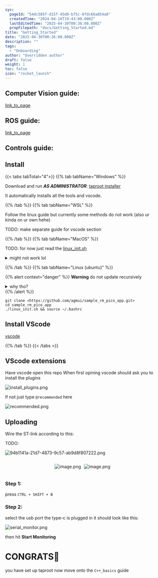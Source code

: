```yaml
---
sys:
  pageId: "54dc585f-d15f-45d0-b75c-8fdc66a854a8"
  createdTime: "2024-04-16T19:43:00.000Z"
  lastEditedTime: "2025-04-30T00:36:00.000Z"
  propFilepath: "docs/Getting_Started.md"
title: "Getting_Started"
date: "2025-04-30T00:36:00.000Z"
description: ""
tags:
  - "Onboarding"
author: "Overridden author"
draft: false
weight: 1
toc: false
icon: "rocket_launch"
---
```


## Computer Vision guide:

[link_to_page](86d45bc0-388b-4d26-8848-44f255f73d0e)

## ROS guide:

[link_to_page](3c76c1de-ec8f-46d6-8b0a-294005edc2d5)

## Controls guide:

## Install

{{< tabs tabTotal="4">}}
{{% tab tabName="Windows" %}}

Download and run _**AS ADMINISTRATOR**_: [taproot installer](https://github.com/Thornbots/TeachingFreshies/releases/tag/1.0)

It automatically installs all the tools and vscode.

{{% /tab %}}
{{% tab tabName="WSL" %}}

Follow the linux guide but currently some methods do not work (also ur kinda on ur own hehe)

TODO: make separate guide for vscode section

{{% /tab %}}
{{% tab tabName="MacOS" %}}

TODO: for now just read the [linux_init.sh](https://github.com/agmui/sample_rm_pico_app/blob/main/linux_init.sh)

<details>
<summary>might not work lol</summary>

`brew install libusb pkg-config`

Next install: [vscode](https://code.visualstudio.com/Download)

</details>

{{% /tab %}}
{{% tab tabName="Linux (ubuntu)" %}}

{{% alert context="danger" %}}
**Warning** do not update recursively
<details>
<summary>why tho?</summary>
There are some submodules that may go on for a while (like tinyusb) and I highly
recommend you don't need to get them.
If you want to see what submodules I update just look in `linux_init.sh`
</details>
{{% /alert %}}

```shell
git clone <https://github.com/agmui/sample_rm_pico_app.git>
cd sample_rm_pico_app
./linux_init.sh && source ~/.bashrc
```

## Install VScode

[vscode](https://code.visualstudio.com/Download)

{{% /tab %}}
{{< /tabs >}}

## VScode extensions

Have vscode open this repo
When first opining vscode should ask you to install the plugins

![install_plugins.png](https://prod-files-secure.s3.us-west-2.amazonaws.com/d518164a-d88e-44d1-a4ee-3adb3bd8bce0/89bd30f0-1825-4e77-867b-0a41ce370880/install_plugins.png?X-Amz-Algorithm=AWS4-HMAC-SHA256&X-Amz-Content-Sha256=UNSIGNED-PAYLOAD&X-Amz-Credential=ASIAZI2LB46636B42JFZ%2F20250727%2Fus-west-2%2Fs3%2Faws4_request&X-Amz-Date=20250727T061254Z&X-Amz-Expires=3600&X-Amz-Security-Token=IQoJb3JpZ2luX2VjEEQaCXVzLXdlc3QtMiJHMEUCIDOYDK%2F%2FTIcSA9ZamF47XPDpkjXcuAT2dPUqbk2neF3RAiEA1gEl3xOcdRJ1mi4fPUVion%2FmOd7ZaOMx48Ulr2XYv5Mq%2FwMIbRAAGgw2Mzc0MjMxODM4MDUiDKKGjgLod1Ps8iyFNircA%2F%2FOUKte1aH%2BLLkTkM%2BPnyQIUIZsKZVn%2BjAZMo7VYt2MSHq01VxH0eFym8zoodhISaEherlcMbWWL%2ByKtv3DRxq0gQWRquGmigiUw98kLLfN4%2FxC%2By2rSBCSd4qC4z9uZiOBkK0fVkha02tOFuC8evbSV%2BAFPiWXh%2BvFx1AVyrl6k9W8tJPmqegrI34DDTZkw2nTSBftRvnLpv6%2BZif2rWHbhnXoGM%2FdtAEFhubEgJGXAVbDvKy1PO9YACdjHSml1hCZYV5S0pLDvIkVjHa94SDKYoE36v5FFDg7lctrQFf8CYNyMo3%2BimeAKxOzeiu9E76Yx6LlZHwDcWekaU30B6lEzoty5bpwPud4FRMf7T4hdBMNqLMogRodVYqfcfmrnkdp8jedrveCK2kWweWlsJdS1jx16Z1dufvcamgpE4WMZuQ8OLyX0QjlW4xeZkGFiUOsRRycZuTvCA9Xr9MECcgqC1v7cajZgA7N0BMbCQtmH9G9au6dB65JZlYJxcBobv532e3fWq8o8qvQy31Z1mB3IWDF2TFrDEwyGix5k2rae7SI%2FpYBQhfDAPlno0u88qG1JnZQyenRR29V4zwHrL4vA5A8%2FczTryM3ZuKHpe2vXV1lWdVxZ6ky92GvMNu6lsQGOqUBjbvKDrhjUwtLgbSpsLDdmD18%2BNyMysVha0y9p%2BCHI20hpLqjeoxeUrzmH8UjHwofsps0bVcaMwtz5fJu3LYkfUxJfopF1zgHMr4bCcQTIPANz9ZRZe%2BVjt8FgkIU%2FnS8NgiTa02hykjcAEl9tY6CldHpBfrnk1codLk0PIwkUcAQeBT81xaGj6NgP%2BnY8l%2FIXh5Rac518kVT0%2F5N7P85Fykszrid&X-Amz-Signature=ae51275d5033c59659299882232b99ac2ed411055c488fce10b2c63b691cb8b2&X-Amz-SignedHeaders=host&x-amz-checksum-mode=ENABLED&x-id=GetObject)

If not just type `@recommended` here  

![recommended.png](https://prod-files-secure.s3.us-west-2.amazonaws.com/d518164a-d88e-44d1-a4ee-3adb3bd8bce0/61e661e9-5d85-4dfc-be0d-8d2097a5e793/recommended.png?X-Amz-Algorithm=AWS4-HMAC-SHA256&X-Amz-Content-Sha256=UNSIGNED-PAYLOAD&X-Amz-Credential=ASIAZI2LB46636B42JFZ%2F20250727%2Fus-west-2%2Fs3%2Faws4_request&X-Amz-Date=20250727T061254Z&X-Amz-Expires=3600&X-Amz-Security-Token=IQoJb3JpZ2luX2VjEEQaCXVzLXdlc3QtMiJHMEUCIDOYDK%2F%2FTIcSA9ZamF47XPDpkjXcuAT2dPUqbk2neF3RAiEA1gEl3xOcdRJ1mi4fPUVion%2FmOd7ZaOMx48Ulr2XYv5Mq%2FwMIbRAAGgw2Mzc0MjMxODM4MDUiDKKGjgLod1Ps8iyFNircA%2F%2FOUKte1aH%2BLLkTkM%2BPnyQIUIZsKZVn%2BjAZMo7VYt2MSHq01VxH0eFym8zoodhISaEherlcMbWWL%2ByKtv3DRxq0gQWRquGmigiUw98kLLfN4%2FxC%2By2rSBCSd4qC4z9uZiOBkK0fVkha02tOFuC8evbSV%2BAFPiWXh%2BvFx1AVyrl6k9W8tJPmqegrI34DDTZkw2nTSBftRvnLpv6%2BZif2rWHbhnXoGM%2FdtAEFhubEgJGXAVbDvKy1PO9YACdjHSml1hCZYV5S0pLDvIkVjHa94SDKYoE36v5FFDg7lctrQFf8CYNyMo3%2BimeAKxOzeiu9E76Yx6LlZHwDcWekaU30B6lEzoty5bpwPud4FRMf7T4hdBMNqLMogRodVYqfcfmrnkdp8jedrveCK2kWweWlsJdS1jx16Z1dufvcamgpE4WMZuQ8OLyX0QjlW4xeZkGFiUOsRRycZuTvCA9Xr9MECcgqC1v7cajZgA7N0BMbCQtmH9G9au6dB65JZlYJxcBobv532e3fWq8o8qvQy31Z1mB3IWDF2TFrDEwyGix5k2rae7SI%2FpYBQhfDAPlno0u88qG1JnZQyenRR29V4zwHrL4vA5A8%2FczTryM3ZuKHpe2vXV1lWdVxZ6ky92GvMNu6lsQGOqUBjbvKDrhjUwtLgbSpsLDdmD18%2BNyMysVha0y9p%2BCHI20hpLqjeoxeUrzmH8UjHwofsps0bVcaMwtz5fJu3LYkfUxJfopF1zgHMr4bCcQTIPANz9ZRZe%2BVjt8FgkIU%2FnS8NgiTa02hykjcAEl9tY6CldHpBfrnk1codLk0PIwkUcAQeBT81xaGj6NgP%2BnY8l%2FIXh5Rac518kVT0%2F5N7P85Fykszrid&X-Amz-Signature=67dbf6c5f875610de6efd7741fd8270235c4a9fb430876eb656a2eff6c70ac40&X-Amz-SignedHeaders=host&x-amz-checksum-mode=ENABLED&x-id=GetObject)

## Uploading

Wire the ST-link according to this:

TODO:

![94b1141a-21d7-4873-9c57-ab9d8f807222.png](https://prod-files-secure.s3.us-west-2.amazonaws.com/d518164a-d88e-44d1-a4ee-3adb3bd8bce0/e5fad17d-ab82-4300-9f4c-505ab4b1202c/94b1141a-21d7-4873-9c57-ab9d8f807222.png?X-Amz-Algorithm=AWS4-HMAC-SHA256&X-Amz-Content-Sha256=UNSIGNED-PAYLOAD&X-Amz-Credential=ASIAZI2LB46636B42JFZ%2F20250727%2Fus-west-2%2Fs3%2Faws4_request&X-Amz-Date=20250727T061254Z&X-Amz-Expires=3600&X-Amz-Security-Token=IQoJb3JpZ2luX2VjEEQaCXVzLXdlc3QtMiJHMEUCIDOYDK%2F%2FTIcSA9ZamF47XPDpkjXcuAT2dPUqbk2neF3RAiEA1gEl3xOcdRJ1mi4fPUVion%2FmOd7ZaOMx48Ulr2XYv5Mq%2FwMIbRAAGgw2Mzc0MjMxODM4MDUiDKKGjgLod1Ps8iyFNircA%2F%2FOUKte1aH%2BLLkTkM%2BPnyQIUIZsKZVn%2BjAZMo7VYt2MSHq01VxH0eFym8zoodhISaEherlcMbWWL%2ByKtv3DRxq0gQWRquGmigiUw98kLLfN4%2FxC%2By2rSBCSd4qC4z9uZiOBkK0fVkha02tOFuC8evbSV%2BAFPiWXh%2BvFx1AVyrl6k9W8tJPmqegrI34DDTZkw2nTSBftRvnLpv6%2BZif2rWHbhnXoGM%2FdtAEFhubEgJGXAVbDvKy1PO9YACdjHSml1hCZYV5S0pLDvIkVjHa94SDKYoE36v5FFDg7lctrQFf8CYNyMo3%2BimeAKxOzeiu9E76Yx6LlZHwDcWekaU30B6lEzoty5bpwPud4FRMf7T4hdBMNqLMogRodVYqfcfmrnkdp8jedrveCK2kWweWlsJdS1jx16Z1dufvcamgpE4WMZuQ8OLyX0QjlW4xeZkGFiUOsRRycZuTvCA9Xr9MECcgqC1v7cajZgA7N0BMbCQtmH9G9au6dB65JZlYJxcBobv532e3fWq8o8qvQy31Z1mB3IWDF2TFrDEwyGix5k2rae7SI%2FpYBQhfDAPlno0u88qG1JnZQyenRR29V4zwHrL4vA5A8%2FczTryM3ZuKHpe2vXV1lWdVxZ6ky92GvMNu6lsQGOqUBjbvKDrhjUwtLgbSpsLDdmD18%2BNyMysVha0y9p%2BCHI20hpLqjeoxeUrzmH8UjHwofsps0bVcaMwtz5fJu3LYkfUxJfopF1zgHMr4bCcQTIPANz9ZRZe%2BVjt8FgkIU%2FnS8NgiTa02hykjcAEl9tY6CldHpBfrnk1codLk0PIwkUcAQeBT81xaGj6NgP%2BnY8l%2FIXh5Rac518kVT0%2F5N7P85Fykszrid&X-Amz-Signature=a79d284d40274f1377878cf38a5f437eae42a4c6b990ffb4e1a133ba9c7f6f1e&X-Amz-SignedHeaders=host&x-amz-checksum-mode=ENABLED&x-id=GetObject)

<div style="display: flex;flex-direction: row; column-gap:10px; max-width: 630px;justify-content: center;">
<div>

![image.png](https://prod-files-secure.s3.us-west-2.amazonaws.com/d518164a-d88e-44d1-a4ee-3adb3bd8bce0/210ecb78-1116-4d7b-b9b7-2292f66fa2c2/image.png?X-Amz-Algorithm=AWS4-HMAC-SHA256&X-Amz-Content-Sha256=UNSIGNED-PAYLOAD&X-Amz-Credential=ASIAZI2LB4663ZSE62AQ%2F20250727%2Fus-west-2%2Fs3%2Faws4_request&X-Amz-Date=20250727T061257Z&X-Amz-Expires=3600&X-Amz-Security-Token=IQoJb3JpZ2luX2VjEEQaCXVzLXdlc3QtMiJIMEYCIQCN1QZ2kxXAaPHbUqHgv0HgHulNpHHQnSNofz%2F6R3VWOAIhAMt0aLVGW4lBPgfgkOp3NSg29M%2BjGe6GJdU470Cey3kqKv8DCG0QABoMNjM3NDIzMTgzODA1IgyOmtCg7MsLbWbOs70q3ANRLLls9JIM%2Bzp5EpZWAzpK%2FrLDeUvkPSwkcO5P7eDMngvcARo%2BsUXBT3RUdVoY6SU5bwDXYnYVryjkiucVDlSDPMOqSqc0hiHEXWrEfyL9rfyE5%2B1PzcDw3Mh1eTH9QNgCSqOwTPAu8UOSmEHz2gXe7X7rRbJk9W7Ss4IotXeYrvVdj93Ruj8ohqlHkXNMoVMiC%2FJjDk0eMgeQZPua9UdiejihfzoS%2F2AVemsRCDvmmuAntIvu7tXY4aJmD1hKfh4ujmbDKpve56i3ckkpPPYOoPFRwv4Ww2LsY%2FCRypJ4wq0VZNgh9WMawuZO%2FpD6HjtiUpr%2Bns92zJygw5%2Fqdtzrodlf6pOxro8mGkMvyapvPcoQ6YsS8X2AN%2BojxWy%2FsUDe5Au7JFtPpJiHNQhc2U91Wf%2Fx%2B5sPv5ZJ5OY90rrkfiETjoOIGNbh13QOTiRR%2B5ac%2FMxifRVF7lUnBgMm3MY1MCKJLQInjFa6C12Zlf%2FhQxPkYPJsWDViLain0JtZuPGitU6YGfg%2F8LNyVIUyeOQmBPXfvOJIau10BduyvmbPpZTI6yUMnXCoymAwcLboXaEVU%2Fcs73tpBHNzQtNXcxO5xqkVSTDvWz63d%2BEVFp24yBFKpW6sp9Yj0Tep4DDQupbEBjqkAfqAgLrIuGnDrmFuTVlEzCm4%2B6HKSymE7GgIXcR8xfHI5PnvObZXOY1X208KQZGQ0JN%2FU8WSrb674AkePevYvaVv2WlSC31nna3EauGN7sVkjEgE%2Bb89myA5IQXURxeunwfDQFWengJSL9H8auanVUePULEOLYLOav7%2BqAoI8%2F9L%2F%2Fm0aD84ui9wsIZYs26hq76NbxJXyOfnKtuTdh%2BAqXqs0xIY&X-Amz-Signature=cb690c9c190227e599d7c0bf8a540ce44023a60e3f5ed7bee97e48c110840d8b&X-Amz-SignedHeaders=host&x-amz-checksum-mode=ENABLED&x-id=GetObject)

</div>
<div>

![image.png](https://prod-files-secure.s3.us-west-2.amazonaws.com/d518164a-d88e-44d1-a4ee-3adb3bd8bce0/33a0fd0f-8ca6-4a86-8e09-26e95ded1fff/image.png?X-Amz-Algorithm=AWS4-HMAC-SHA256&X-Amz-Content-Sha256=UNSIGNED-PAYLOAD&X-Amz-Credential=ASIAZI2LB466ZEJ7NHTM%2F20250727%2Fus-west-2%2Fs3%2Faws4_request&X-Amz-Date=20250727T061258Z&X-Amz-Expires=3600&X-Amz-Security-Token=IQoJb3JpZ2luX2VjEEQaCXVzLXdlc3QtMiJHMEUCIA0S5NUJkV8l0AM87RWfKER990XhiGWfd2uyOqU2BECzAiEA6SvJ%2BhnQA%2BvB7t466UzkApbB45IqyHmE41gtcxU3d%2BQq%2FwMIbRAAGgw2Mzc0MjMxODM4MDUiDEz2GvkOY499HAphyircAxKKLU7S2U%2BjQ4Lu7pgdeaULkzIDaBkvf0QOQNsHznk%2FpXAutqxHoAsvUIfXrYCI7Fj4HoykiuubCO3ZmBqnGgPvcsxMlfwsST%2FCeO8viU2BJyO%2FjAnDislHhDy61L1HZB2Lk3GOp7bSdSVf3YzmxRUHuTmeCi50HYFEKvLfb%2BS50V8hrVE14pQU1QPq7Slefa92SisZLoLT9UD5ALlSgevxUzx13WfzhH8XvT6ccS%2FyfJlUQIcKgA65UtCy2TmJ7u4L0ZxwR8zKjenrIU4ZGuYm%2FxXFPEPh56GYTuHlN6%2BMbmD6pQL6pQxsPfg2mhd83CUh3huH26hfHw085E8H%2F8K%2Bx6uSJ39jMWMiJ7A1KFMZ5%2BOr8zF81RgUGya7GUD2%2BXxrkh7NI6CZuB7qlfZMinZKhHiTGWwwWbnNNOscZ8C%2B%2FMGTcjcfbYxbuYv%2BKsXPhu8kgj2WaJOBooXf6gEfcD9k1TllLXePEvDJqNr%2FbwG7czMA7pMLNqjPCn4%2FgqLIufkaN9R4l8AIv4uJ9lFmds%2BgjroqdxzMY2oGlw7mJxVRp9c0dS6hU0Y6id1tAc%2FjOqlRV4YKaFxDFoE7tKZ95dtJZcKZ8wG3QiFcZTVWtxoFgHRsxz5dkoTzwj00MM%2B6lsQGOqUBVkJsTap%2F79y08GbFtClXBYcyvzRD33yCung62FgG%2B4UU0hVd%2F1Ro7JCsADYjb2BcrKmGKSdiVneYde41pvTai6Z91wJLraZynrWSRopyVfRpkjJ6%2Fg%2BvONlEeQq1bkDIsH%2F9330SkZ2nlhv4Z2Qe9TgF1dRRlRU3TIXKCrzManBFmplu1PIIyID20erMiB18g8a0h%2FzeXDnBKS77tApV0d9GvBkY&X-Amz-Signature=aad3b0770950292f2547ec996841574ccc720076fd9b4aa851512418d8922976&X-Amz-SignedHeaders=host&x-amz-checksum-mode=ENABLED&x-id=GetObject)

</div>
</div>

### Step 1:

press `CTRL + SHIFT + B`

### Step 2:

select the usb port the type-c is plugged in it should look like this:

![serial_monitor.png](https://prod-files-secure.s3.us-west-2.amazonaws.com/d518164a-d88e-44d1-a4ee-3adb3bd8bce0/f03f4774-05d4-4393-b6a0-d5efb6d315ab/serial_monitor.png?X-Amz-Algorithm=AWS4-HMAC-SHA256&X-Amz-Content-Sha256=UNSIGNED-PAYLOAD&X-Amz-Credential=ASIAZI2LB46636B42JFZ%2F20250727%2Fus-west-2%2Fs3%2Faws4_request&X-Amz-Date=20250727T061254Z&X-Amz-Expires=3600&X-Amz-Security-Token=IQoJb3JpZ2luX2VjEEQaCXVzLXdlc3QtMiJHMEUCIDOYDK%2F%2FTIcSA9ZamF47XPDpkjXcuAT2dPUqbk2neF3RAiEA1gEl3xOcdRJ1mi4fPUVion%2FmOd7ZaOMx48Ulr2XYv5Mq%2FwMIbRAAGgw2Mzc0MjMxODM4MDUiDKKGjgLod1Ps8iyFNircA%2F%2FOUKte1aH%2BLLkTkM%2BPnyQIUIZsKZVn%2BjAZMo7VYt2MSHq01VxH0eFym8zoodhISaEherlcMbWWL%2ByKtv3DRxq0gQWRquGmigiUw98kLLfN4%2FxC%2By2rSBCSd4qC4z9uZiOBkK0fVkha02tOFuC8evbSV%2BAFPiWXh%2BvFx1AVyrl6k9W8tJPmqegrI34DDTZkw2nTSBftRvnLpv6%2BZif2rWHbhnXoGM%2FdtAEFhubEgJGXAVbDvKy1PO9YACdjHSml1hCZYV5S0pLDvIkVjHa94SDKYoE36v5FFDg7lctrQFf8CYNyMo3%2BimeAKxOzeiu9E76Yx6LlZHwDcWekaU30B6lEzoty5bpwPud4FRMf7T4hdBMNqLMogRodVYqfcfmrnkdp8jedrveCK2kWweWlsJdS1jx16Z1dufvcamgpE4WMZuQ8OLyX0QjlW4xeZkGFiUOsRRycZuTvCA9Xr9MECcgqC1v7cajZgA7N0BMbCQtmH9G9au6dB65JZlYJxcBobv532e3fWq8o8qvQy31Z1mB3IWDF2TFrDEwyGix5k2rae7SI%2FpYBQhfDAPlno0u88qG1JnZQyenRR29V4zwHrL4vA5A8%2FczTryM3ZuKHpe2vXV1lWdVxZ6ky92GvMNu6lsQGOqUBjbvKDrhjUwtLgbSpsLDdmD18%2BNyMysVha0y9p%2BCHI20hpLqjeoxeUrzmH8UjHwofsps0bVcaMwtz5fJu3LYkfUxJfopF1zgHMr4bCcQTIPANz9ZRZe%2BVjt8FgkIU%2FnS8NgiTa02hykjcAEl9tY6CldHpBfrnk1codLk0PIwkUcAQeBT81xaGj6NgP%2BnY8l%2FIXh5Rac518kVT0%2F5N7P85Fykszrid&X-Amz-Signature=ba170b2f51da4ee0c6526d0d1fe7176cb3598e374adbf54303e3794e6175e68c&X-Amz-SignedHeaders=host&x-amz-checksum-mode=ENABLED&x-id=GetObject)

then hit **Start Monitoring**

# CONGRATS🎉

you have set up taproot now move onto the `C++_basics` guide

